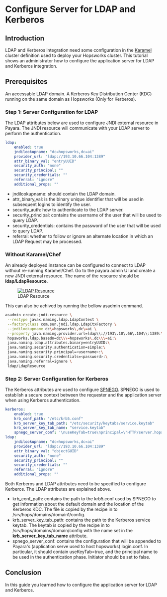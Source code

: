 # Configure Server for LDAP and Kerberos

## Introduction
LDAP and Kerberos integration need some configuration in the [Karamel](https://github.com/logicalclocks/karamel-chef) 
cluster definition used to deploy your Hopsworks cluster. This tutorial shows an administrator how to configure the application
server for LDAP and Kerberos integration.

## Prerequisites
An accessable LDAP domain. 
A Kerberos Key Distribution Center (KDC) running on the same domain as Hopsworks (Only for Kerberos).

### Step 1: Server Configuration for LDAP

The LDAP attributes below are used to configure JNDI external resource in Payara. The JNDI resource will communicate 
with your LDAP server to perform the authentication.

```yaml
ldap:
    enabled: true
    jndilookupname: "dc=hopsworks,dc=ai"
    provider_url: "ldap://193.10.66.104:1389"
    attr_binary_val: "entryUUID"
    security_auth: "none"
    security_principal: ""
    security_credentials: ""
    referral: "ignore"
    additional_props: ""
```

- jndilookupname: should contain the LDAP domain.
- attr_binary_val: is the binary unique identifier that will be used in subsequent logins to identify the user.
- security_auth: how to authenticate to the LDAP server.
- security_principal: contains the username of the user that will be used to query LDAP.
- security_credentials: contains the password of the user that will be used to query LDAP.
- referral: whether to follow or ignore an alternate location in which an LDAP Request may be processed.

### Without Karamel/Chef
An already deployed instance can be configured to connect to LDAP without re-running Karamel/Chef. 
Go to the payara admin UI and create a new JNDI external resource. The name of the resource should be __ldap/LdapResource__. 

<figure>
  <a  href="../../../assets/images/admin/ldap/ldap-resource.png">
    <img src="../../../assets/images/admin/ldap/ldap-resource.png" alt="LDAP Resource" />
  </a>
  <figcaption>LDAP Resource</figcaption>
</figure>

This can also be achived by running the bellow asadmin command.

```bash
asadmin create-jndi-resource \
 --restype javax.naming.ldap.LdapContext \
 --factoryclass com.sun.jndi.ldap.LdapCtxFactory \
 --jndilookupname dc\=hopsworks\,dc\=ai \
 --property java.naming.provider.url=ldap\\://193\.10\.66\.104\\:1389:\
 hopsworks.ldap.basedn=dc\\\=hopsworks\,dc\\\=ai:\
 java.naming.ldap.attributes.binary=entryUUID:\
 java.naming.security.authentication=simple:\
 java.naming.security.principal=<username>:\
 java.naming.security.credentials=<password>:\
 java.naming.referral=ignore \
 ldap/LdapResource
```

### Step 2: Server Configuration for Kerberos

The Kerberos attributes are used to configure [SPNEGO](http://spnego.sourceforge.net/).
SPNEGO is used to establish a secure context between the requester and the application server when using Kerberos 
authentication.  

```yaml
kerberos:
    enabled: true
    krb_conf_path: "/etc/krb5.conf"
    krb_server_key_tab_path: "/etc/security/keytabs/service.keytab"
    krb_server_key_tab_name: "service.keytab"
    spnego_server_conf: '\nuseKeyTab=true\nprincipal=\"HTTP/server.hopsworks.ai@HOPSWORKS.AI\"\nstoreKey=true\nisInitiator=false'
ldap:
    jndilookupname: "dc=hopsworks,dc=ai"
    provider_url: "ldap://193.10.66.104:1389"
    attr_binary_val: "objectGUID"
    security_auth: "none"
    security_principal: ""
    security_credentials: ""
    referral: "ignore"
    additional_props: ""
```

Both Kerberos and LDAP attributes need to be specified to configure Kerberos. The LDAP attributes are explained above.

- krb_conf_path: contains the path to the krb5.conf used by SPNEGO to get information about the default domain and the 
  location of the Kerberos KDC. The file is copied by the recipe in to /srv/hops/domains/domain1/config.
- krb_server_key_tab_path: contains the path to the Kerberos service keytab. The keytab is copied by the recipe in to
  /srv/hops/domains/domain/config with the name set in the **krb_server_key_tab_name** attribute.
- spnego_server_conf: contains the configuration that will be appended to Payara's (application serve used to host hopsworks) 
  login.conf. In particular, it should contain useKeyTab=true, and the principal name to be used in the authentication phase. 
  Initiator should be set to false.

## Conclusion
In this guide you learned how to configure the application server for LDAP and Kerberos.